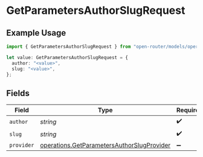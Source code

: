 # GetParametersAuthorSlugRequest

## Example Usage

```typescript
import { GetParametersAuthorSlugRequest } from "open-router/models/operations";

let value: GetParametersAuthorSlugRequest = {
  author: "<value>",
  slug: "<value>",
};
```

## Fields

| Field                                                                                                    | Type                                                                                                     | Required                                                                                                 | Description                                                                                              |
| -------------------------------------------------------------------------------------------------------- | -------------------------------------------------------------------------------------------------------- | -------------------------------------------------------------------------------------------------------- | -------------------------------------------------------------------------------------------------------- |
| `author`                                                                                                 | *string*                                                                                                 | :heavy_check_mark:                                                                                       | N/A                                                                                                      |
| `slug`                                                                                                   | *string*                                                                                                 | :heavy_check_mark:                                                                                       | N/A                                                                                                      |
| `provider`                                                                                               | [operations.GetParametersAuthorSlugProvider](../../models/operations/getparametersauthorslugprovider.md) | :heavy_minus_sign:                                                                                       | N/A                                                                                                      |
